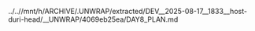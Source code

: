 ../..//mnt/h/ARCHIVE/.UNWRAP/extracted/DEV__2025-08-17__1833__host-duri-head/__UNWRAP/4069eb25ea/DAY8_PLAN.md